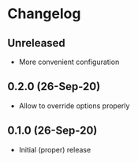 # Changelog

## Unreleased

* More convenient configuration

## 0.2.0 (26-Sep-20)

* Allow to override options properly

## 0.1.0 (26-Sep-20)

* Initial (proper) release
